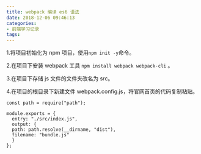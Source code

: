 ```yaml
---
title: webpack 编译 es6 语法
date: 2018-12-06 09:46:13
categories:
- 前端学习记录
tags:
---
```


1.将项目初始化为 npm 项目，使用`npm init -y`命令。

2.在项目下安装 webpack 工具 `npm install webpack webpack-cli` 。

3.在项目下存储 js 文件的文件夹改名为 src。

4.在项目的根目录下新建文件 webpack.config.js，将官网首页的代码复制粘贴。

    const path = require("path");

    module.exports = {
      entry: "./src/index.js",
      output: {
      path: path.resolve(__dirname, "dist"),
      filename: "bundle.js"
      }
    };
